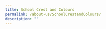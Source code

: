 ```yaml
---
title: School Crest and Colours
permalink: /about-us/SchoolCrestandColours/
description: ""
---
```

